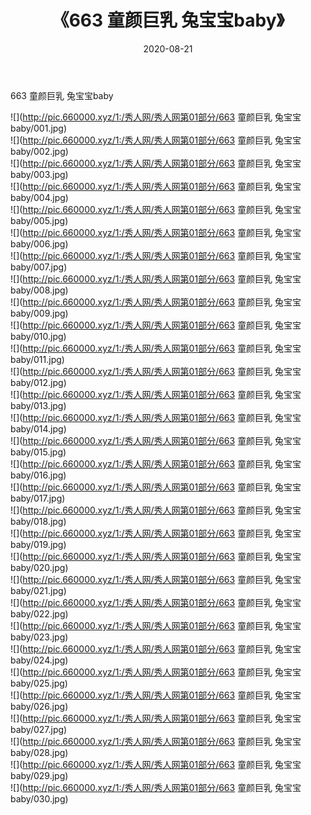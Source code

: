 ﻿---
layout: post
title:  《663 童颜巨乳 兔宝宝baby》
date:   2020-08-21
img: http://pic.660000.xyz/1:/秀人网/秀人网第01部分/663 童颜巨乳 兔宝宝baby/000.jpg
categories: [美女, 清纯, 唯美]
---

663 童颜巨乳 兔宝宝baby

  ![](http://pic.660000.xyz/1:/秀人网/秀人网第01部分/663 童颜巨乳 兔宝宝baby/001.jpg) <br> ![](http://pic.660000.xyz/1:/秀人网/秀人网第01部分/663 童颜巨乳 兔宝宝baby/002.jpg) <br> ![](http://pic.660000.xyz/1:/秀人网/秀人网第01部分/663 童颜巨乳 兔宝宝baby/003.jpg) <br> ![](http://pic.660000.xyz/1:/秀人网/秀人网第01部分/663 童颜巨乳 兔宝宝baby/004.jpg) <br> ![](http://pic.660000.xyz/1:/秀人网/秀人网第01部分/663 童颜巨乳 兔宝宝baby/005.jpg) <br> ![](http://pic.660000.xyz/1:/秀人网/秀人网第01部分/663 童颜巨乳 兔宝宝baby/006.jpg) <br> ![](http://pic.660000.xyz/1:/秀人网/秀人网第01部分/663 童颜巨乳 兔宝宝baby/007.jpg) <br> ![](http://pic.660000.xyz/1:/秀人网/秀人网第01部分/663 童颜巨乳 兔宝宝baby/008.jpg) <br> ![](http://pic.660000.xyz/1:/秀人网/秀人网第01部分/663 童颜巨乳 兔宝宝baby/009.jpg) <br> ![](http://pic.660000.xyz/1:/秀人网/秀人网第01部分/663 童颜巨乳 兔宝宝baby/010.jpg) <br> ![](http://pic.660000.xyz/1:/秀人网/秀人网第01部分/663 童颜巨乳 兔宝宝baby/011.jpg) <br> ![](http://pic.660000.xyz/1:/秀人网/秀人网第01部分/663 童颜巨乳 兔宝宝baby/012.jpg) <br> ![](http://pic.660000.xyz/1:/秀人网/秀人网第01部分/663 童颜巨乳 兔宝宝baby/013.jpg) <br> ![](http://pic.660000.xyz/1:/秀人网/秀人网第01部分/663 童颜巨乳 兔宝宝baby/014.jpg) <br> ![](http://pic.660000.xyz/1:/秀人网/秀人网第01部分/663 童颜巨乳 兔宝宝baby/015.jpg) <br> ![](http://pic.660000.xyz/1:/秀人网/秀人网第01部分/663 童颜巨乳 兔宝宝baby/016.jpg) <br> ![](http://pic.660000.xyz/1:/秀人网/秀人网第01部分/663 童颜巨乳 兔宝宝baby/017.jpg) <br> ![](http://pic.660000.xyz/1:/秀人网/秀人网第01部分/663 童颜巨乳 兔宝宝baby/018.jpg) <br> ![](http://pic.660000.xyz/1:/秀人网/秀人网第01部分/663 童颜巨乳 兔宝宝baby/019.jpg) <br> ![](http://pic.660000.xyz/1:/秀人网/秀人网第01部分/663 童颜巨乳 兔宝宝baby/020.jpg) <br> ![](http://pic.660000.xyz/1:/秀人网/秀人网第01部分/663 童颜巨乳 兔宝宝baby/021.jpg) <br> ![](http://pic.660000.xyz/1:/秀人网/秀人网第01部分/663 童颜巨乳 兔宝宝baby/022.jpg) <br> ![](http://pic.660000.xyz/1:/秀人网/秀人网第01部分/663 童颜巨乳 兔宝宝baby/023.jpg) <br> ![](http://pic.660000.xyz/1:/秀人网/秀人网第01部分/663 童颜巨乳 兔宝宝baby/024.jpg) <br> ![](http://pic.660000.xyz/1:/秀人网/秀人网第01部分/663 童颜巨乳 兔宝宝baby/025.jpg) <br> ![](http://pic.660000.xyz/1:/秀人网/秀人网第01部分/663 童颜巨乳 兔宝宝baby/026.jpg) <br> ![](http://pic.660000.xyz/1:/秀人网/秀人网第01部分/663 童颜巨乳 兔宝宝baby/027.jpg) <br> ![](http://pic.660000.xyz/1:/秀人网/秀人网第01部分/663 童颜巨乳 兔宝宝baby/028.jpg) <br> ![](http://pic.660000.xyz/1:/秀人网/秀人网第01部分/663 童颜巨乳 兔宝宝baby/029.jpg) <br> ![](http://pic.660000.xyz/1:/秀人网/秀人网第01部分/663 童颜巨乳 兔宝宝baby/030.jpg) <br>